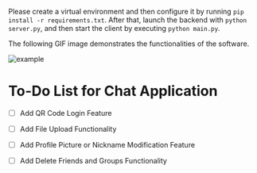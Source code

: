 Please create a virtual environment and then configure it by running `pip install -r requirements.txt`. After that, launch the backend with `python server.py`, and then start the client by executing `python main.py`.

The following GIF image demonstrates the functionalities of the software.

![example](https://github.com/yllgl/pyqtQQ/blob/main/example.gif)


# To-Do List for Chat Application

- [ ] Add QR Code Login Feature
- [ ] Add File Upload Functionality
- [ ] Add Profile Picture or Nickname Modification Feature
- [ ] Add Delete Friends and Groups Functionality

